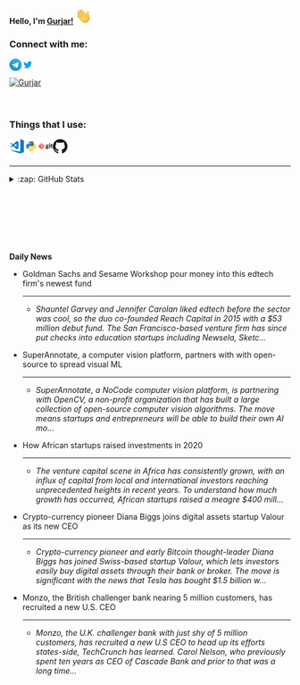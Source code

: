 #### Hello, I'm [Gurjar!](https://GurjarKing.github.io) <img src="https://raw.githubusercontent.com/ABSphreak/ABSphreak/master/gifs/Hi.gif" width="30px"></h2>


### Connect with me:

[<img align="left" alt="Gurjar | Telegram" width="22px" src="https://raw.githubusercontent.com/github/explore/80688e429a7d4ef2fca1e82350fe8e3517d3494d/topics/telegram/telegram.png" />][Telegram]
[<img align="left" alt="Gurjar | Twitter" width="22px" src="https://raw.githubusercontent.com/github/explore/80688e429a7d4ef2fca1e82350fe8e3517d3494d/topics/twitter/twitter.png" />][Twitter]
<br >
<br >
<a href="https://github.com/GurjarKing"><img src="https://komarev.com/ghpvc/?username=GurjarKing" alt="Gurjar" /></a> <br />
<br />
<br />
<!-- <br >

![](https://visitor-badge.glitch.me/badge?page_id=GurjarKing)

<br /> -->

### Things that I use:

[<img align="left" alt="Visual Studio Code" width="26px" src="https://raw.githubusercontent.com/github/explore/80688e429a7d4ef2fca1e82350fe8e3517d3494d/topics/visual-studio-code/visual-studio-code.png" />][VSCode]
[<img align="left" alt="Python" width="26px" src="https://raw.githubusercontent.com/github/explore/80688e429a7d4ef2fca1e82350fe8e3517d3494d/topics/python/python.png" />][Python]
[<img align="left" alt="Git" width="26px" src="https://raw.githubusercontent.com/github/explore/80688e429a7d4ef2fca1e82350fe8e3517d3494d/topics/git/git.png" />][Git]
[<img align="left" alt="GitHub" width="26px" src="https://raw.githubusercontent.com/github/explore/78df643247d429f6cc873026c0622819ad797942/topics/github/github.png" />][Github]

<br />
<br />

---
<details>
  <summary>:zap: GitHub Stats</summary>

<img align="left" alt="Gurjar's Github Stats" src="https://github-readme-stats.vercel.app/api?username=GurjarKing&show_icons=true&hide_border=true&count_private=true&include_all_commit=true&theme=algolia" />

</details>

<!-- ### 🔔 My latest tweet
<a href="https://twitter.com/Gurjar_King43" target="_blank">
	<img src="https://github.com/GurjarKing/GurjarKing/raw/master/tweet.png" width="70%" align="center" alt="Click to view on Twitter" title="My latest tweet, as an image"/>
</a> -->
<br>

<pre>

</pre>

<!-- **Quote of the hour:**

{qoth}

~ {qoth_author}
<pre>

</pre> -->
<br>
<pre>


</pre>
<strong>Daily News</strong>
  
  - Goldman Sachs and Sesame Workshop pour money into this edtech firm's newest fund
     <hr/>
     
      - *Shauntel Garvey and Jennifer Carolan liked edtech before the sector was cool, so the duo co-founded Reach Capital in 2015 with a $53 million debut fund. The San Francisco-based venture firm has since put checks into education startups including Newsela, Sketc…*
     
  - SuperAnnotate, a computer vision platform, partners with with open-source to spread visual ML
      <hr/>
      
      - *SuperAnnotate, a NoCode computer vision platform, is partnering with OpenCV, a non-profit organization that has built a large collection of open-source computer vision algorithms. The move means startups and entrepreneurs will be able to build their own AI mo…*
      
  - How African startups raised investments in 2020
      <hr/>
      
      - *The venture capital scene in Africa has consistently grown, with an influx of capital from local and international investors reaching unprecedented heights in recent years. To understand how much growth has occurred, African startups raised a meagre $400 mill…*
      
  - Crypto-currency pioneer Diana Biggs joins digital assets startup Valour as its new CEO
      <hr/>
      
      - *Crypto-currency pioneer and early Bitcoin thought-leader Diana Biggs has joined Swiss-based startup Valour, which lets investors easily buy digital assets through their bank or broker. The move is significant with the news that Tesla has bought $1.5 billion w…*
       
  - Monzo, the British challenger bank nearing 5 million customers, has recruited a new U.S. CEO
      <hr/>
       
       - *Monzo, the U.K. challenger bank with just shy of 5 million customers, has recruited a new U.S CEO to head up its efforts states-side, TechCrunch has learned. Carol Nelson, who previously spent ten years as CEO of Cascade Bank and prior to that was a long time…*
      

<br />

[VSCode]: https://code.visualstudio.com/
[Python]: https://www.python.org/
[Git]: https://git-scm.com/
[Github]: https://github.com/
[Telegram]: https://t.me/Gurjar_King/
[Twitter]: https://twitter.com/Gurjar_King43/
